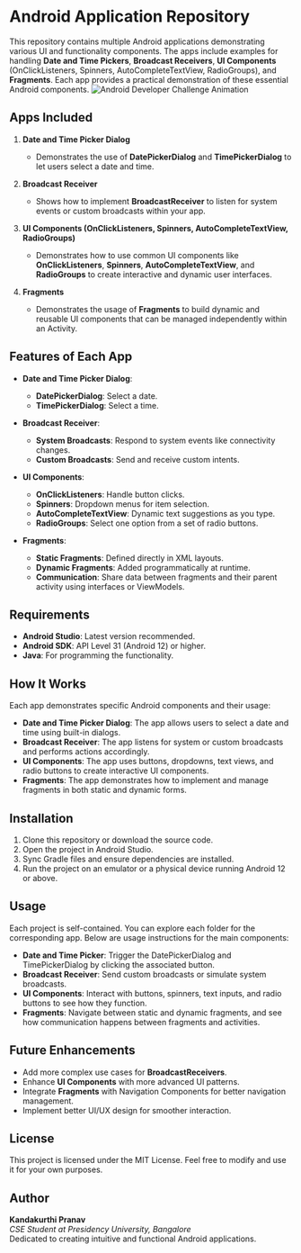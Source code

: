 # Android Application Repository

This repository contains multiple Android applications demonstrating various UI and functionality components. The apps include examples for handling **Date and Time Pickers**, **Broadcast Receivers**, **UI Components** (OnClickListeners, Spinners, AutoCompleteTextView, RadioGroups), and **Fragments**. Each app provides a practical demonstration of these essential Android components.
![Android Developer Challenge Animation](https://blogger.googleusercontent.com/img/b/R29vZ2xl/AVvXsEg7VLakGxXY3xoBe7Tn4yhk2mhhvZrfWLCV3HpZOvJcdVrXaYUR3pRrpFXb8IEEM_IxCTmQCSCAK2I_QedxEAxR8Y0mV418qCg-CRMctCB93CtJlU9ZpvNLvVEwXKYV0VN7ZOcubBVJeSw/s1600/2000_600px.gif)


## Apps Included

1. **Date and Time Picker Dialog**
   - Demonstrates the use of **DatePickerDialog** and **TimePickerDialog** to let users select a date and time.
  
2. **Broadcast Receiver**
   - Shows how to implement **BroadcastReceiver** to listen for system events or custom broadcasts within your app.

3. **UI Components (OnClickListeners, Spinners, AutoCompleteTextView, RadioGroups)**
   - Demonstrates how to use common UI components like **OnClickListeners**, **Spinners**, **AutoCompleteTextView**, and **RadioGroups** to create interactive and dynamic user interfaces.
   
4. **Fragments**
   - Demonstrates the usage of **Fragments** to build dynamic and reusable UI components that can be managed independently within an Activity.

## Features of Each App

- **Date and Time Picker Dialog**:
  - **DatePickerDialog**: Select a date.
  - **TimePickerDialog**: Select a time.

- **Broadcast Receiver**:
  - **System Broadcasts**: Respond to system events like connectivity changes.
  - **Custom Broadcasts**: Send and receive custom intents.

- **UI Components**:
  - **OnClickListeners**: Handle button clicks.
  - **Spinners**: Dropdown menus for item selection.
  - **AutoCompleteTextView**: Dynamic text suggestions as you type.
  - **RadioGroups**: Select one option from a set of radio buttons.

- **Fragments**:
  - **Static Fragments**: Defined directly in XML layouts.
  - **Dynamic Fragments**: Added programmatically at runtime.
  - **Communication**: Share data between fragments and their parent activity using interfaces or ViewModels.

## Requirements
- **Android Studio**: Latest version recommended.
- **Android SDK**: API Level 31 (Android 12) or higher.
- **Java**: For programming the functionality.

## How It Works
Each app demonstrates specific Android components and their usage:
- **Date and Time Picker Dialog**: The app allows users to select a date and time using built-in dialogs.
- **Broadcast Receiver**: The app listens for system or custom broadcasts and performs actions accordingly.
- **UI Components**: The app uses buttons, dropdowns, text views, and radio buttons to create interactive UI components.
- **Fragments**: The app demonstrates how to implement and manage fragments in both static and dynamic forms.

## Installation
1. Clone this repository or download the source code.
2. Open the project in Android Studio.
3. Sync Gradle files and ensure dependencies are installed.
4. Run the project on an emulator or a physical device running Android 12 or above.

## Usage
Each project is self-contained. You can explore each folder for the corresponding app. Below are usage instructions for the main components:

- **Date and Time Picker**: Trigger the DatePickerDialog and TimePickerDialog by clicking the associated button.
- **Broadcast Receiver**: Send custom broadcasts or simulate system broadcasts.
- **UI Components**: Interact with buttons, spinners, text inputs, and radio buttons to see how they function.
- **Fragments**: Navigate between static and dynamic fragments, and see how communication happens between fragments and activities.

## Future Enhancements
- Add more complex use cases for **BroadcastReceivers**.
- Enhance **UI Components** with more advanced UI patterns.
- Integrate **Fragments** with Navigation Components for better navigation management.
- Implement better UI/UX design for smoother interaction.

## License
This project is licensed under the MIT License. Feel free to modify and use it for your own purposes.

## Author
**Kandakurthi Pranav**  
*CSE Student at Presidency University, Bangalore*  
Dedicated to creating intuitive and functional Android applications.
